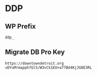 # DDP

## WP Prefix
```
ddp_
```

## Migrate DB Pro Key
```
https://downtowndetroit.org
vDYuMrmapph7Gl5/W3vCk1EU+a77Bd4KjJG8E3RL
```
